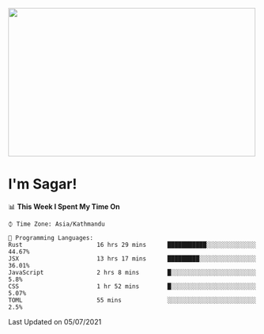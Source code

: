 
<img src="https://media.giphy.com/media/3ornk57KwDXf81rjWM/giphy.gif" width="500" height="300" frameBorder="0" class="giphy-embed" allowFullScreen></img>

#   I'm Sagar!

<!--START_SECTION:waka-->
📊 **This Week I Spent My Time On** 

```text
⌚︎ Time Zone: Asia/Kathmandu

💬 Programming Languages: 
Rust                     16 hrs 29 mins      ███████████░░░░░░░░░░░░░░   44.67% 
JSX                      13 hrs 17 mins      █████████░░░░░░░░░░░░░░░░   36.01% 
JavaScript               2 hrs 8 mins        █░░░░░░░░░░░░░░░░░░░░░░░░   5.8% 
CSS                      1 hr 52 mins        █░░░░░░░░░░░░░░░░░░░░░░░░   5.07% 
TOML                     55 mins             ░░░░░░░░░░░░░░░░░░░░░░░░░   2.5%

```


 Last Updated on 05/07/2021
<!--END_SECTION:waka-->
